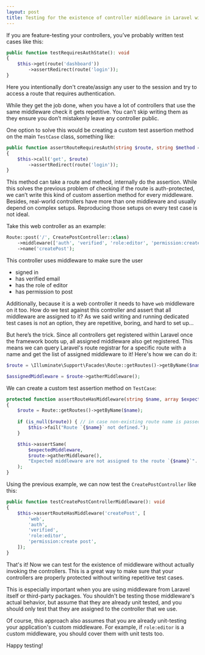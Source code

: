 ```yaml
---
layout: post
title: Testing for the existence of controller middleware in Laravel without invoking them
---
```


If you are feature-testing your controllers, you’ve probably written test cases like this:

```php
public function testRequiresAuthState(): void
{
    $this->get(route('dashboard'))
        ->assertRedirect(route('login'));
}
```

Here you intentionally don't create/assign any user to the session and try to access a route that requires authentication.

<!--more-->

While they get the job done, when you have a lot of controllers that use the same middleware check it gets repetitive.
You can’t skip writing them as they ensure you don’t mistakenly leave any controller public.

One option to solve this would be creating a custom test assertion method on the main `TestCase` class, something like:

```php
public function assertRouteRequiresAuth(string $route, string $method = 'get'): void
{
    $this->call('get', $route)
        ->assertRedirect(route('login'));
}
```

This method can take a route and method, internally do the assertion. While this solves the previous problem of checking if the route is auth-protected, we can’t write this kind of custom assertion method for every middleware.
Besides, real-world controllers have more than one middleware and usually depend on complex setups. Reproducing those setups on every test case is not ideal.

Take this web controller as an example:

```php
Route::post('/', CreatePostController::class)
    ->middleware(['auth', 'verified', 'role:editor', 'permission:create post'])
    ->name('createPost');
```

This controller uses middleware to make sure the user
- signed in
- has verified email
- has the role of editor
- has permission to post

Additionally, because it is a web controller it needs to have `web` middleware on it too.
How do we test against this controller and assert that all middleware are assigned to it? As we said writing and running dedicated test cases is not an option, they are repetitive, boring, and hard to set up...

But here’s the trick. Since all controllers get registered within Laravel once the framework boots up, all assigned middleware also get registered.
This means we can query Laravel's route registrar for a specific route with a name and get the list of assigned middleware to it!
Here's how we can do it:

```php
$route = \Illuminate\Support\Facades\Route::getRoutes()->getByName($name);

$assignedMiddleware = $route->gatherMiddleware();
```

We can create a custom test assertion method on `TestCase`:

```php
protected function assertRouteHasMiddleware(string $name, array $expectedMiddleware): void
{
    $route = Route::getRoutes()->getByName($name);
    
    if (is_null($route)) { // in case non-existing route name is passed
        $this->fail("Route `{$name}` not defined.");
    }

    $this->assertSame(
        $expectedMiddleware,
        $route->gatherMiddleware(),
        "Expected middleware are not assigned to the route `{$name}`".
    );
}
```

Using the previous example, we can now test the `CreatePostController` like this:

```php
public function testCreatePostControllerMiddleware(): void
{
    $this->assertRouteHasMiddleware('createPost', [
        'web',
        'auth',
        'verified',
        'role:editor',
        'permission:create post',
    ]);
}
```

That's it! Now we can test for the existence of middleware without actually invoking the controllers.
This is a great way to make sure that your controllers are properly protected without writing repetitive test cases.

This is especially important when you are using middleware from Laravel itself or third-party packages.
You shouldn't be testing those middleware's actual behavior, but assume that they are already unit tested, and you should only test that they are assigned to the controller that we use.

Of course, this approach also assumes that you are already unit-testing your application's custom middleware. For example, if `role:editor` is a custom middleware, you should cover them with unit tests too.

Happy testing!
